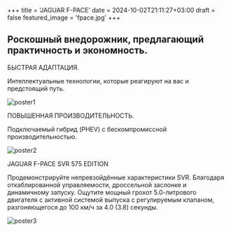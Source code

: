 +++
title = 'JAGUAR F-PACE'
date = 2024-10-02T21:11:27+03:00
draft = false
featured_image = 'fpace.jpg'
+++
## Роскошный внедорожник, предлагающий практичность и экономность.

БЫСТРАЯ АДАПТАЦИЯ.

Интеллектуальные технологии, которые реагируют на вас и предстоящий путь.

![poster1](https://ltdfoto.ru/images/2024/10/02/SNIMOK-EKRANA-2024-10-02-223739-min.png)

ПОВЫШЕННАЯ ПРОИЗВОДИТЕЛЬНОСТЬ.

Подключаемый гибрид (PHEV) с бескомпромиссной производительностью. 

![poster2](https://ltdfoto.ru/images/2024/10/02/X76124GL_303101393_020_PR-1.jpg)

JAGUAR F-PACE SVR 575 EDITION

Продемонстрируйте непревзойдённые характеристики SVR. Благодаря откаблированной управляемости, дроссельной заслонке и динамичному запуску.
Ощутите мощный грохот 5.0-литрового двигателя с активной системой выпуска с регулируемым клапаном, разгоняющегося до 100 км/ч за 4.0 (3.8) секунды.

![poster3](https://ltdfoto.ru/images/2024/10/02/X76124GL_303101393_056_PR.jpg)